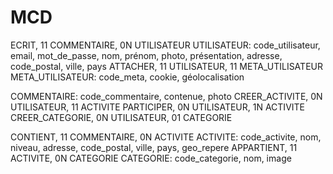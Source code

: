 # MCD

ECRIT, 11 COMMENTAIRE, 0N UTILISATEUR
UTILISATEUR: code_utilisateur, email, mot_de_passe, nom, prénom, photo, présentation, adresse, code_postal, ville, pays
ATTACHER, 11 UTILISATEUR, 11 META_UTILISATEUR
META_UTILISATEUR: code_meta, cookie, géolocalisation

COMMENTAIRE: code_commentaire, contenue, photo
CREER_ACTIVITE, 0N UTILISATEUR, 11 ACTIVITE
PARTICIPER, 0N UTILISATEUR, 1N ACTIVITE
CREER_CATEGORIE, 0N UTILISATEUR, 01 CATEGORIE

CONTIENT, 11 COMMENTAIRE, 0N ACTIVITE
ACTIVITE: code_activite, nom, niveau, adresse, code_postal, ville, pays, geo_repere
APPARTIENT, 11 ACTIVITE, 0N CATEGORIE
CATEGORIE: code_categorie, nom, image